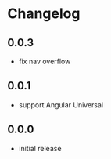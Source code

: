 # Changelog

## 0.0.3
- fix nav overflow

## 0.0.1
- support Angular Universal

## 0.0.0
- initial release
